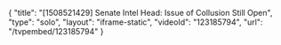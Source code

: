 {
    "title": "[1508521429] Senate Intel Head: Issue of Collusion Still Open",
    "type": "solo",
    "layout": "iframe-static",
    "videoId": "123185794",
    "url": "\/tvpembed\/123185794"
}